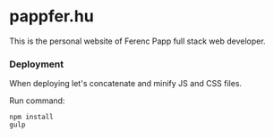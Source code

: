 # pappfer.hu

This is the personal website of Ferenc Papp full stack web developer.

### Deployment
When deploying let's concatenate and minify JS and CSS files.  

Run command:

```shell script
npm install
gulp
```
